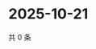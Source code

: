 # 2025-10-21

共 0 条

<!-- BEGIN ZHIHUQUESTIONS -->
<!-- 最后更新时间 Tue Oct 21 2025 13:11:47 GMT+0800 (China Standard Time) -->

<!-- END ZHIHUQUESTIONS -->

